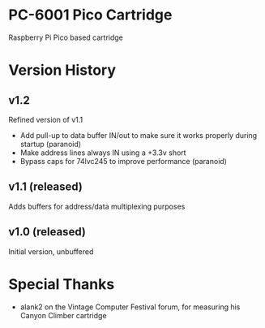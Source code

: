 # PC-6001 Pico Cartridge
Raspberry Pi Pico based cartridge

# Version History
## v1.2
Refined version of v1.1
 - Add pull-up to data buffer IN/out to make sure it works properly during startup (paranoid)
 - Make address lines always IN using a +3.3v short
 - Bypass caps for 74lvc245 to improve performance (paranoid)

## v1.1 (released)
Adds buffers for address/data multiplexing purposes

## v1.0 (released)
Initial version, unbuffered

# Special Thanks
 * alank2 on the Vintage Computer Festival forum, for measuring his Canyon Climber cartridge
